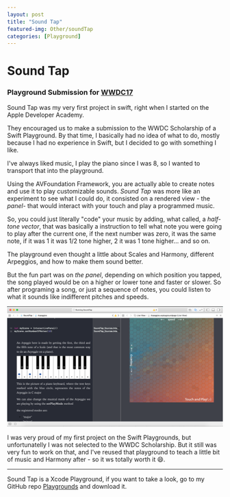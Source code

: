 ```yaml
---
layout: post
title: "Sound Tap"
featured-img: Other/soundTap
categories: [Playground]
---
```


# Sound Tap
### Playground Submission for [WWDC17](https://developer.apple.com/wwdc/)

Sound Tap was my very first project in swift, right when I started on the Apple Developer Academy.

They encouraged us to make a submission to the WWDC Scholarship of a Swift Playground.
By that time, I basically had no idea of what to do, mostly because I had no experience in Swift,
but I decided to go with something I like.

I've always liked music, I play the piano since I was 8, so I wanted to transport that into the playground.

Using the AVFoundation Framework, you are actually able to create notes and use it to play customizable sounds.
*Sound Tap* was more like an experiment to see what I could do, it consisted on a rendered view - the *panel*- that would interact with your touch and play a programmed music.

So, you could just literally "code" your music by adding, what  called, a *half-tone vector*, that was basically a instruction to tell what note you were going to play after the current one, if the next number was zero, it was the same note, if it was 1 it was 1/2 tone higher, 2 it was 1 tone higher... and so on.

The playground even thought a little about Scales and Harmony, different Arpeggios, and how to make them sound better.

But the fun part was on *the panel*, depending on which position you tapped, the song played would be on a higher or lower tone and faster or slower.
So after programing a song, or just a sequence of notes, you could listen to what it sounds like indifferent pitches and speeds.

![The Sound Tap Playground running on Xcode](../assets/img/posts/Other/soundTap.png)

I was very proud of my first project on the Swift Playgrounds, but unfortunatelly I was not selected to the WWDC Scholarship. But it still was very fun to work on that, and I've reused that playground to teach a little bit of music and Harmony after - so it ws totally worth it 😄.

--- 
Sound Tap is a Xcode Playground, if you want to take a look, go to my GitHub repo [Playgrounds](https://github.com/giovaninppc/SwiftPlaygrounds) and download it.
